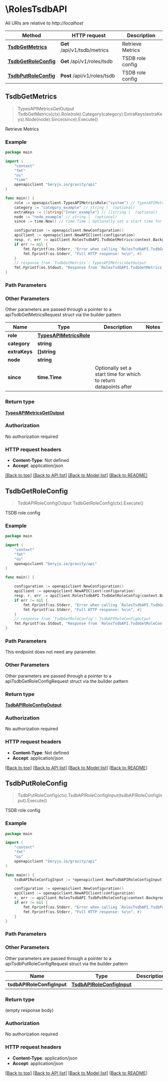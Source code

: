 # \RolesTsdbAPI

All URIs are relative to *http://localhost*

Method | HTTP request | Description
------------- | ------------- | -------------
[**TsdbGetMetrics**](RolesTsdbAPI.md#TsdbGetMetrics) | **Get** /api/v1/tsdb/metrics | Retrieve Metrics
[**TsdbGetRoleConfig**](RolesTsdbAPI.md#TsdbGetRoleConfig) | **Get** /api/v1/roles/tsdb | TSDB role config
[**TsdbPutRoleConfig**](RolesTsdbAPI.md#TsdbPutRoleConfig) | **Post** /api/v1/roles/tsdb | TSDB role config



## TsdbGetMetrics

> TypesAPIMetricsGetOutput TsdbGetMetrics(ctx).Role(role).Category(category).ExtraKeys(extraKeys).Node(node).Since(since).Execute()

Retrieve Metrics

### Example

```go
package main

import (
	"context"
	"fmt"
	"os"
    "time"
	openapiclient "beryju.io/gravity/api"
)

func main() {
	role := openapiclient.TypesAPIMetricsRole("system") // TypesAPIMetricsRole | 
	category := "category_example" // string |  (optional)
	extraKeys := []string{"Inner_example"} // []string |  (optional)
	node := "node_example" // string |  (optional)
	since := time.Now() // time.Time | Optionally set a start time for which to return datapoints after (optional)

	configuration := openapiclient.NewConfiguration()
	apiClient := openapiclient.NewAPIClient(configuration)
	resp, r, err := apiClient.RolesTsdbAPI.TsdbGetMetrics(context.Background()).Role(role).Category(category).ExtraKeys(extraKeys).Node(node).Since(since).Execute()
	if err != nil {
		fmt.Fprintf(os.Stderr, "Error when calling `RolesTsdbAPI.TsdbGetMetrics``: %v\n", err)
		fmt.Fprintf(os.Stderr, "Full HTTP response: %v\n", r)
	}
	// response from `TsdbGetMetrics`: TypesAPIMetricsGetOutput
	fmt.Fprintf(os.Stdout, "Response from `RolesTsdbAPI.TsdbGetMetrics`: %v\n", resp)
}
```

### Path Parameters



### Other Parameters

Other parameters are passed through a pointer to a apiTsdbGetMetricsRequest struct via the builder pattern


Name | Type | Description  | Notes
------------- | ------------- | ------------- | -------------
 **role** | [**TypesAPIMetricsRole**](TypesAPIMetricsRole.md) |  | 
 **category** | **string** |  | 
 **extraKeys** | **[]string** |  | 
 **node** | **string** |  | 
 **since** | **time.Time** | Optionally set a start time for which to return datapoints after | 

### Return type

[**TypesAPIMetricsGetOutput**](TypesAPIMetricsGetOutput.md)

### Authorization

No authorization required

### HTTP request headers

- **Content-Type**: Not defined
- **Accept**: application/json

[[Back to top]](#) [[Back to API list]](../README.md#documentation-for-api-endpoints)
[[Back to Model list]](../README.md#documentation-for-models)
[[Back to README]](../README.md)


## TsdbGetRoleConfig

> TsdbAPIRoleConfigOutput TsdbGetRoleConfig(ctx).Execute()

TSDB role config

### Example

```go
package main

import (
	"context"
	"fmt"
	"os"
	openapiclient "beryju.io/gravity/api"
)

func main() {

	configuration := openapiclient.NewConfiguration()
	apiClient := openapiclient.NewAPIClient(configuration)
	resp, r, err := apiClient.RolesTsdbAPI.TsdbGetRoleConfig(context.Background()).Execute()
	if err != nil {
		fmt.Fprintf(os.Stderr, "Error when calling `RolesTsdbAPI.TsdbGetRoleConfig``: %v\n", err)
		fmt.Fprintf(os.Stderr, "Full HTTP response: %v\n", r)
	}
	// response from `TsdbGetRoleConfig`: TsdbAPIRoleConfigOutput
	fmt.Fprintf(os.Stdout, "Response from `RolesTsdbAPI.TsdbGetRoleConfig`: %v\n", resp)
}
```

### Path Parameters

This endpoint does not need any parameter.

### Other Parameters

Other parameters are passed through a pointer to a apiTsdbGetRoleConfigRequest struct via the builder pattern


### Return type

[**TsdbAPIRoleConfigOutput**](TsdbAPIRoleConfigOutput.md)

### Authorization

No authorization required

### HTTP request headers

- **Content-Type**: Not defined
- **Accept**: application/json

[[Back to top]](#) [[Back to API list]](../README.md#documentation-for-api-endpoints)
[[Back to Model list]](../README.md#documentation-for-models)
[[Back to README]](../README.md)


## TsdbPutRoleConfig

> TsdbPutRoleConfig(ctx).TsdbAPIRoleConfigInput(tsdbAPIRoleConfigInput).Execute()

TSDB role config

### Example

```go
package main

import (
	"context"
	"fmt"
	"os"
	openapiclient "beryju.io/gravity/api"
)

func main() {
	tsdbAPIRoleConfigInput := *openapiclient.NewTsdbAPIRoleConfigInput(*openapiclient.NewTsdbRoleConfig()) // TsdbAPIRoleConfigInput |  (optional)

	configuration := openapiclient.NewConfiguration()
	apiClient := openapiclient.NewAPIClient(configuration)
	r, err := apiClient.RolesTsdbAPI.TsdbPutRoleConfig(context.Background()).TsdbAPIRoleConfigInput(tsdbAPIRoleConfigInput).Execute()
	if err != nil {
		fmt.Fprintf(os.Stderr, "Error when calling `RolesTsdbAPI.TsdbPutRoleConfig``: %v\n", err)
		fmt.Fprintf(os.Stderr, "Full HTTP response: %v\n", r)
	}
}
```

### Path Parameters



### Other Parameters

Other parameters are passed through a pointer to a apiTsdbPutRoleConfigRequest struct via the builder pattern


Name | Type | Description  | Notes
------------- | ------------- | ------------- | -------------
 **tsdbAPIRoleConfigInput** | [**TsdbAPIRoleConfigInput**](TsdbAPIRoleConfigInput.md) |  | 

### Return type

 (empty response body)

### Authorization

No authorization required

### HTTP request headers

- **Content-Type**: application/json
- **Accept**: application/json

[[Back to top]](#) [[Back to API list]](../README.md#documentation-for-api-endpoints)
[[Back to Model list]](../README.md#documentation-for-models)
[[Back to README]](../README.md)

